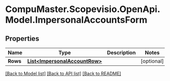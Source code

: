 
# CompuMaster.Scopevisio.OpenApi.Model.ImpersonalAccountsForm

## Properties

Name | Type | Description | Notes
------------ | ------------- | ------------- | -------------
**Rows** | [**List&lt;ImpersonalAccountRow&gt;**](ImpersonalAccountRow.md) |  | [optional] 

[[Back to Model list]](../README.md#documentation-for-models)
[[Back to API list]](../README.md#documentation-for-api-endpoints)
[[Back to README]](../README.md)


